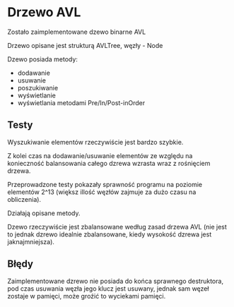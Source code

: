 # Drzewo AVL

Zostało zaimplementowane dzewo binarne AVL

Drzewo opisane jest strukturą AVLTree, węzły - Node

Dzewo posiada metody:

*  dodawanie
*  usuwanie
*  poszukiwanie
*  wyświetlanie
*  wyświetlania metodami Pre/In/Post-inOrder

## Testy

  Wyszukiwanie elementów rzeczywiście jest bardzo szybkie.

  Z kolei czas na dodawanie/usuwanie elementów ze względu na konieczność balansowania całego dzrewa wzrasta wraz z rośnięciem drzewa.

  Przeprowadzone testy pokazały sprawność programu na poziomie elementów 2^13 (większ illość węzłów zajmuje za dużo czasu na obliczenia).

  Działają opisane metody.

  Dzewo rzeczywiście jest zbalansowane według zasad drzewa AVL (nie jest to jednak dzrewo idealnie zbalansowane, kiedy wysokość dzrewa jest jaknajmniejsza).

## Błędy

  Zaimplementowane dzrewo nie posiada do końca sprawnego destruktora, pod czas usuwania węzła  jego klucz jest usuwany, jednak sam węzeł zostaje w pamięci, może groźić to wyciekami pamięci.
